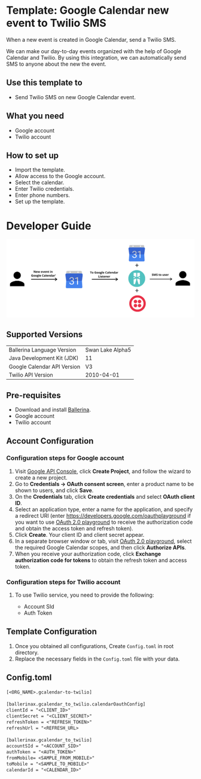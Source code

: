 # Template: Google Calendar new event to Twilio SMS
When a new event is created in Google Calendar, send a Twilio SMS.

We can make our day-to-day events organized with the help of Google Calendar and Twilio. By using this integration, we can automatically send SMS to anyone about the new the event. 

## Use this template to
- Send Twilio SMS on new Google Calendar event.

## What you need
- Google account
- Twilio account

## How to set up
- Import the template.
- Allow access to the Google account.
- Select the calendar.
- Enter Twilio credentials.
- Enter phone numbers.
- Set up the template. 

# Developer Guide
<p align="center">
<img src="./docs/images/template_flow.png?raw=true" alt="Google Calendar - Twilio Integration template overview"/>
</p>

## Supported Versions
<table>
  <tr>
   <td>Ballerina Language Version
   </td>
   <td>Swan Lake Alpha5
   </td>
  </tr>
  <tr>
   <td>Java Development Kit (JDK)
   </td>
   <td>11
   </td>
  </tr>
  <tr>
   <td>Google Calendar API Version
   </td>
   <td>V3
   </td>
  </tr>
  <tr>
   <td>Twilio API Version
   </td>
   <td>2010-04-01
   </td>
  </tr>
</table>

## Pre-requisites
* Download and install [Ballerina](https://ballerinalang.org/downloads/).
* Google account
* Twilio account

## Account Configuration
### Configuration steps for Google account
1. Visit [Google API Console](https://console.developers.google.com), click **Create Project**, and follow the wizard to create a new project.
2. Go to **Credentials -> OAuth consent screen**, enter a product name to be shown to users, and click **Save**.
3. On the **Credentials** tab, click **Create credentials** and select **OAuth client ID**. 
4. Select an application type, enter a name for the application, and specify a redirect URI (enter https://developers.google.com/oauthplayground if you want to use 
[OAuth 2.0 playground](https://developers.google.com/oauthplayground) to receive the authorization code and obtain the 
access token and refresh token). 
5. Click **Create**. Your client ID and client secret appear. 
6. In a separate browser window or tab, visit [OAuth 2.0 playground](https://developers.google.com/oauthplayground), select the required Google Calendar scopes, and then click **Authorize APIs**.
7. When you receive your authorization code, click **Exchange authorization code for tokens** to obtain the refresh token and access token.

### Configuration steps for Twilio account

1.  To use Twilio service, you need to provide the following:

       - Account SId
       - Auth Token

## Template Configuration

1. Once you obtained all configurations, Create `Config.toml` in root directory.
2. Replace the necessary fields in the `Config.toml` file with your data.

## Config.toml 
```
[<ORG_NAME>.gcalendar-to-twilio]

[ballerinax.gcalendar_to_twilio.calendarOauthConfig]
clientId = "<CLIENT_ID>"
clientSecret = "<CLIENT_SECRET>"
refreshToken = <"REFRESH_TOKEN>"
refreshUrl = "<REFRESH_URL>

[ballerinax.gcalendar_to_twilio]
accountSId = "<ACCOUNT_SID>"
authToken = "<AUTH_TOKEN>"
fromMobile= <SAMPLE_FROM_MOBILE>"
toMobile = "<SAMPLE_TO_MOBILE>"
calendarId = "<CALENDAR_ID>"

```

